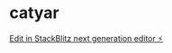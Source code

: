 # catyar

[Edit in StackBlitz next generation editor ⚡️](https://stackblitz.com/~/github.com/isnamni/catyar)